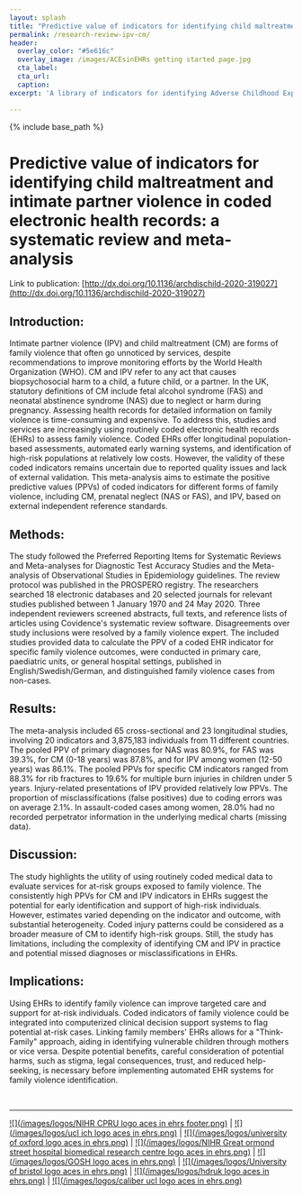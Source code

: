 ```yaml
---
layout: splash
title: "Predictive value of indicators for identifying child maltreatment and intimate partner violence in coded electronic health records: a systematic review and meta-analysis"
permalink: /research-review-ipv-cm/
header:
  overlay_color: "#5e616c"
  overlay_image: /images/ACEsinEHRs getting started page.jpg
  cta_label: 
  cta_url: 
  caption:
excerpt: 'A library of indicators for identifying Adverse Childhood Experiences (ACEs) in Electronic Health Records (EHRs) <br /> <small><a href="https://www.thelancet.com/journals/lanpub/article/PIIS2468-2667(23)00119-6/fulltext">New study out in Lancet Public Health!</a></small><br /><br /> {::nomarkdown}<iframe style="display: inline-block;" src=" " frameborder="0" scrolling="0" width="160px" height="30px"></iframe> <iframe style="display: inline-block;" src="" frameborder="0" scrolling="0" width="158px" height="30px"></iframe>{:/nomarkdown}'

---
```


{% include base_path %}

# Predictive value of indicators for identifying child maltreatment and intimate partner violence in coded electronic health records: a systematic review and meta-analysis

Link to publication: [http://dx.doi.org/10.1136/archdischild-2020-319027](http://dx.doi.org/10.1136/archdischild-2020-319027)

## Introduction:
Intimate partner violence (IPV) and child maltreatment (CM) are forms of family violence that often go unnoticed by services, despite recommendations to improve monitoring efforts by the World Health Organization (WHO). CM and IPV refer to any act that causes biopsychosocial harm to a child, a future child, or a partner. In the UK, statutory definitions of CM include fetal alcohol syndrome (FAS) and neonatal abstinence syndrome (NAS) due to neglect or harm during pregnancy. Assessing health records for detailed information on family violence is time-consuming and expensive. To address this, studies and services are increasingly using routinely coded electronic health records (EHRs) to assess family violence. Coded EHRs offer longitudinal population-based assessments, automated early warning systems, and identification of high-risk populations at relatively low costs. However, the validity of these coded indicators remains uncertain due to reported quality issues and lack of external validation. This meta-analysis aims to estimate the positive predictive values (PPVs) of coded indicators for different forms of family violence, including CM, prenatal neglect (NAS or FAS), and IPV, based on external independent reference standards.

## Methods:
The study followed the Preferred Reporting Items for Systematic Reviews and Meta-analyses for Diagnostic Test Accuracy Studies and the Meta-analysis of Observational Studies in Epidemiology guidelines. The review protocol was published in the PROSPERO registry. The researchers searched 18 electronic databases and 20 selected journals for relevant studies published between 1 January 1970 and 24 May 2020. Three independent reviewers screened abstracts, full texts, and reference lists of articles using Covidence's systematic review software. Disagreements over study inclusions were resolved by a family violence expert. The included studies provided data to calculate the PPV of a coded EHR indicator for specific family violence outcomes, were conducted in primary care, paediatric units, or general hospital settings, published in English/Swedish/German, and distinguished family violence cases from non-cases.

## Results:
The meta-analysis included 65 cross-sectional and 23 longitudinal studies, involving 20 indicators and 3,875,183 individuals from 11 different countries. The pooled PPV of primary diagnoses for NAS was 80.9%, for FAS was 39.3%, for CM (0-18 years) was 87.8%, and for IPV among women (12-50 years) was 86.1%. The pooled PPVs for specific CM indicators ranged from 88.3% for rib fractures to 19.6% for multiple burn injuries in children under 5 years. Injury-related presentations of IPV provided relatively low PPVs. The proportion of misclassifications (false positives) due to coding errors was on average 2.1%. In assault-coded cases among women, 28.0% had no recorded perpetrator information in the underlying medical charts (missing data).

## Discussion:
The study highlights the utility of using routinely coded medical data to evaluate services for at-risk groups exposed to family violence. The consistently high PPVs for CM and IPV indicators in EHRs suggest the potential for early identification and support of high-risk individuals. However, estimates varied depending on the indicator and outcome, with substantial heterogeneity. Coded injury patterns could be considered as a broader measure of CM to identify high-risk groups. Still, the study has limitations, including the complexity of identifying CM and IPV in practice and potential missed diagnoses or misclassifications in EHRs.

## Implications:
Using EHRs to identify family violence can improve targeted care and support for at-risk individuals. Coded indicators of family violence could be integrated into computerized clinical decision support systems to flag potential at-risk cases. Linking family members' EHRs allows for a "Think-Family" approach, aiding in identifying vulnerable children through mothers or vice versa. Despite potential benefits, careful consideration of potential harms, such as stigma, legal consequences, trust, and reduced help-seeking, is necessary before implementing automated EHR systems for family violence identification.

<span style="color:white"> Dr Shabeer Syed, Clinical Psychologist & Senior Research Associate </span>

---

  [![](/images/logos/NIHR CPRU logo aces in ehrs footer.png)](https://www.ucl.ac.uk/children-policy-research/) | [![](/images/logos/ucl ich logo aces in ehrs.png)](https://www.ucl.ac.uk/child-health/great-ormond-street-institute-child-health-0) | [![](/images/logos/university of oxford logo aces in ehrs.png)](https://www.ox.ac.uk/) | [![](/images/logos/NIHR Great ormond street hospital biomedical research centre logo aces in ehrs.png)](https://www.gosh.nhs.uk/our-research/our-research-infrastructure/nihr-great-ormond-street-hospital-brc/) | [![](/images/logos/GOSH logo aces in ehrs.png)](https://www.gosh.nhs.uk/) | [![](/images/logos/University of bristol logo aces in ehrs.png)](https://www.bristol.ac.uk/) | [![](/images/logos/hdruk logo aces in ehrs.png)](https://www.hdruk.ac.uk/) | [![](/images/logos/caliber ucl logo aces in ehrs.png)](https://www.ucl.ac.uk/health-informatics/research/caliber) 

